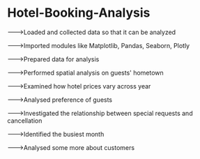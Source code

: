 # Hotel-Booking-Analysis

--->Loaded and collected data so that it can be analyzed

--->Imported modules like Matplotlib, Pandas, Seaborn, Plotly

--->Prepared data for analysis

--->Performed spatial analysis on guests' hometown

--->Examined how hotel prices vary across year

--->Analysed preference of guests

--->Investigated the relationship between special requests and cancellation

--->Identified the busiest month

--->Analysed some more about customers
